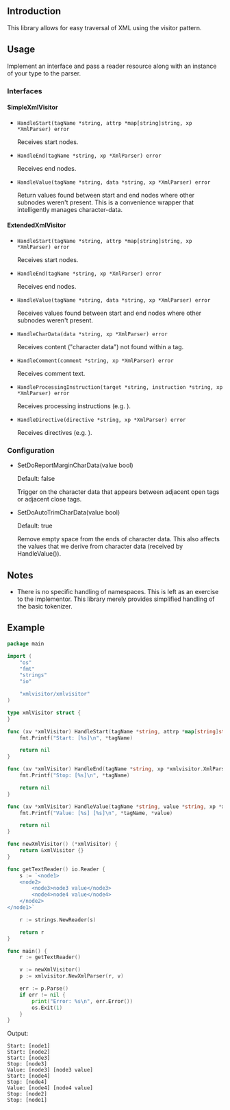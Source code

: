 ## Introduction

This library allows for easy traversal of XML using the visitor pattern. 

## Usage

Implement an interface and pass a reader resource along with an instance of your type to the parser.


### Interfaces

#### SimpleXmlVisitor

- `HandleStart(tagName *string, attrp *map[string]string, xp *XmlParser) error`

  Receives start nodes.

- `HandleEnd(tagName *string, xp *XmlParser) error`

  Receives end nodes.

- `HandleValue(tagName *string, data *string, xp *XmlParser) error`

  Return values found between start and end nodes where other subnodes weren't present. This is a convenience wrapper that intelligently manages character-data.

#### ExtendedXmlVisitor

- `HandleStart(tagName *string, attrp *map[string]string, xp *XmlParser) error`

  Receives start nodes.

- `HandleEnd(tagName *string, xp *XmlParser) error`

  Receives end nodes.

- `HandleValue(tagName *string, data *string, xp *XmlParser) error`

  Receives values found between start and end nodes where other subnodes weren't present.

- `HandleCharData(data *string, xp *XmlParser) error`

  Receives content ("character data") not found within a tag.

- `HandleComment(comment *string, xp *XmlParser) error`

  Receives comment text.

- `HandleProcessingInstruction(target *string, instruction *string, xp *XmlParser) error`

  Receives processing instructions (e.g. <?xml version="1.0" encoding="UTF-8"?>).

- `HandleDirective(directive *string, xp *XmlParser) error`

  Receives directives (e.g. <![CDATA[Some text here.]]>).


### Configuration

- SetDoReportMarginCharData(value bool)

  Default: false

  Trigger on the character data that appears between adjacent open tags or 
  adjacent close tags.

- SetDoAutoTrimCharData(value bool)

  Default: true

  Remove empty space from the ends of character data. This also affects the 
  values that we derive from character data (received by HandleValue()).


## Notes

- There is no specific handling of namespaces. This is left as an exercise to the implementor. This library merely provides simplified handling of the basic tokenizer.


## Example

```go
package main

import (
    "os"
    "fmt"
    "strings"
    "io"

    "xmlvisitor/xmlvisitor"
)

type xmlVisitor struct {
}

func (xv *xmlVisitor) HandleStart(tagName *string, attrp *map[string]string, xp *xmlvisitor.XmlParser) error {
    fmt.Printf("Start: [%s]\n", *tagName)

    return nil
}

func (xv *xmlVisitor) HandleEnd(tagName *string, xp *xmlvisitor.XmlParser) error {
    fmt.Printf("Stop: [%s]\n", *tagName)

    return nil
}

func (xv *xmlVisitor) HandleValue(tagName *string, value *string, xp *xmlvisitor.XmlParser) error {
    fmt.Printf("Value: [%s] [%s]\n", *tagName, *value)

    return nil
}

func newXmlVisitor() (*xmlVisitor) {
    return &xmlVisitor {}
}

func getTextReader() io.Reader {
    s := `<node1>
    <node2>
        <node3>node3 value</node3>
        <node4>node4 value</node4>
    </node2>
</node1>`

    r := strings.NewReader(s)

    return r
}

func main() {
    r := getTextReader()

    v := newXmlVisitor()
    p := xmlvisitor.NewXmlParser(r, v)

    err := p.Parse()
    if err != nil {
        print("Error: %s\n", err.Error())
        os.Exit(1)
    }
}
```

Output:

```
Start: [node1]
Start: [node2]
Start: [node3]
Stop: [node3]
Value: [node3] [node3 value]
Start: [node4]
Stop: [node4]
Value: [node4] [node4 value]
Stop: [node2]
Stop: [node1]
```
